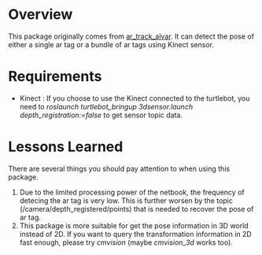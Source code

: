 # Overview
This package originally comes from [ar_track_alvar](https://github.com/sniekum/ar_track_alvar/tree/hydro-devel). It can detect the pose of either a single ar tag or a bundle of ar tags using Kinect sensor. 

# Requirements
 - Kinect : If you choose to use the Kinect connected to the turtlebot, you need to *roslaunch turtlebot_bringup 3dsensor.launch depth_registration:=false* to get sensor topic data. 

# Lessons Learned
There are several things you should pay attention to when using this package. 
   1. Due to the limited processing power of the netbook, the frequency of detecing the ar tag is very low. This is further worsen by the topic (/camera/depth_registered/points) that is needed to recover the pose of ar tag.
   2. This package is more suitable for get the pose information in 3D world instead of 2D. If you want to query the transformation information in 2D fast enough, please try *cmvision* (maybe *cmvision_3d* works too).
